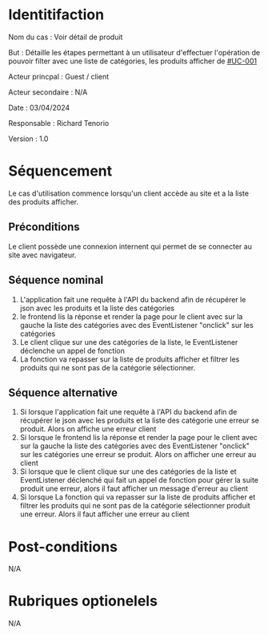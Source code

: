 
# Identitifaction

Nom du cas : Voir détail de produit

But : Détaille les étapes permettant à un utilisateur d'effectuer l'opération de pouvoir filter avec une liste de catégories, les produits afficher de [#UC-001](./uc-001.md)

Acteur princpal : Guest / client

Acteur secondaire : N/A

Date : 03/04/2024

Responsable : Richard Tenorio

Version : 1.0

# Séquencement

Le cas d'utilisation commence lorsqu'un client accède au site et a la liste des produits afficher.

## Préconditions

Le client possède une connexion internent qui permet de se connecter au site avec navigateur.

## Séquence nominal 

1. L'application fait une requête à l'API du backend afin de récupérer le json avec les produits et la liste des catégories
1. le frontend lis la réponse et render la page pour le client avec sur la gauche la liste des catégories avec des EventListener "onclick" sur les catégories
1. Le client clique sur une des catégories de la liste, le EventListener déclenche un appel de fonction 
1. La fonction va repasser sur la liste de produits afficher et filtrer les produits qui ne sont pas de la catégorie sélectionner.

## Séquence alternative

1. Si lorsque l'application fait une requête à l'API du backend afin de récupérer le json avec les produits et la liste des catégorie une erreur se produit. Alors on affiche une erreur client
1. Si lorsque le frontend lis la réponse et render la page pour le client avec sur la gauche la liste des catégories avec des EventListener "onclick" sur les catégories une erreur se produit. Alors on afficher une erreur au client
1. Si lorsque que le client clique sur une des catégories de la liste et EventListener déclenché qui fait un appel de fonction pour gérer la suite produit une erreur, alors il faut afficher un message d'erreur au client
1. Si lorsque La fonction qui va repasser sur la liste de produits afficher et filtrer les produits qui ne sont pas de la catégorie sélectionner produit une erreur. Alors il faut afficher une erreur au client

# Post-conditions

N/A

# Rubriques optionelels

N/A

<!--
Autres examples:

Contraintes non fonctionnelles
Fiabilité: les accès doivent être extrêmement sûrs et sécurisés
Confidentialité: Les informations concernant le client ne doivent pas être divulguées.
Contraintes liées à l'interface homme-machine
Donner la possibilité d'accéder aux autres comptes du client.
Toujours demander la validation des opérations de
->